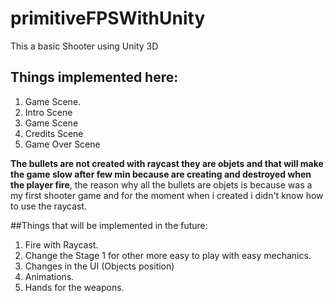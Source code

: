 # primitiveFPSWithUnity

This a basic Shooter using Unity 3D

## Things implemented here:
1. Game Scene.
2. Intro Scene
3. Game Scene
4. Credits Scene
5. Game Over Scene

**The bullets are not created with raycast they are objets and that will make the game slow after few min because are creating and destroyed when the player fire**, the reason why all the bullets are objets is because was a my first shooter game and for the moment when i created i didn't know how to use the raycast.

##Things that will be implemented in the future:

1. Fire with Raycast.
2. Change the Stage 1 for other more easy to play with easy mechanics.
3. Changes in the UI (Objects position)
4. Animations.
5. Hands for the weapons.
